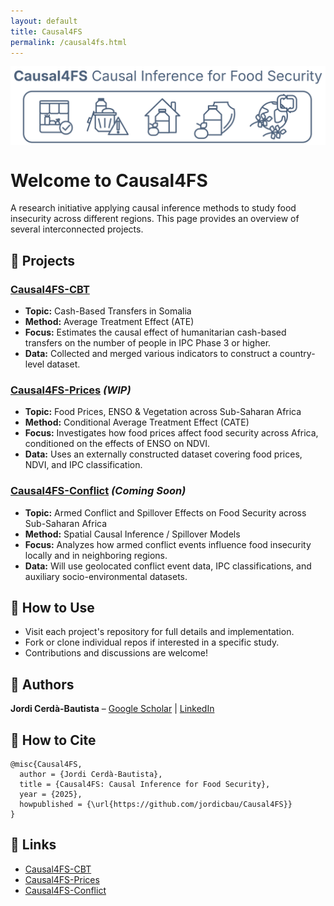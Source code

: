 ```yaml
---
layout: default
title: Causal4FS
permalink: /causal4fs.html
---
```


<img src="/assets/images/causal4fs_banner_.png" alt="Intro Figure" width="1000" style="max-width:100%; height:auto; display:block; margin: 0 auto 30px;">

<h1>Welcome to <strong>Causal4FS</strong></h1>
<p>A research initiative applying causal inference methods to study food insecurity across different regions. This page provides an overview of several interconnected projects.</p>

<h2>📂 Projects</h2>

<h3><a href="https://github.com/jordicbau/Causal4FS-CBT" target="_blank">Causal4FS-CBT</a></h3>
<ul>
  <li><strong>Topic:</strong> Cash-Based Transfers in Somalia</li>
  <li><strong>Method:</strong> Average Treatment Effect (ATE)</li>
  <li><strong>Focus:</strong> Estimates the causal effect of humanitarian cash-based transfers on the number of people in IPC Phase 3 or higher.</li>
  <li><strong>Data:</strong> Collected and merged various indicators to construct a country-level dataset.</li>
</ul>

<h3><a href="https://github.com/jordicbau/Causal4FS-Prices" target="_blank">Causal4FS-Prices</a> <em>(WIP)</em></h3>
<ul>
  <li><strong>Topic:</strong> Food Prices, ENSO & Vegetation across Sub-Saharan Africa</li>
  <li><strong>Method:</strong> Conditional Average Treatment Effect (CATE)</li>
  <li><strong>Focus:</strong> Investigates how food prices affect food security across Africa, conditioned on the effects of ENSO on NDVI.</li>
  <li><strong>Data:</strong> Uses an externally constructed dataset covering food prices, NDVI, and IPC classification.</li>
</ul>

<h3><a href="https://github.com/jordicbau/Causal4FS-Conflict" target="_blank">Causal4FS-Conflict</a> <em>(Coming Soon)</em></h3>
<ul>
  <li><strong>Topic:</strong> Armed Conflict and Spillover Effects on Food Security across Sub-Saharan Africa</li>
  <li><strong>Method:</strong> Spatial Causal Inference / Spillover Models</li>
  <li><strong>Focus:</strong> Analyzes how armed conflict events influence food insecurity locally and in neighboring regions.</li>
  <li><strong>Data:</strong> Will use geolocated conflict event data, IPC classifications, and auxiliary socio-environmental datasets.</li>
</ul>

<h2>📌 How to Use</h2>
<ul>
  <li>Visit each project's repository for full details and implementation.</li>
  <li>Fork or clone individual repos if interested in a specific study.</li>
  <li>Contributions and discussions are welcome!</li>
</ul>

<h2>👥 Authors</h2>
<p><strong>Jordi Cerdà-Bautista</strong> – 
  <a href="https://scholar.google.com/citations?user=opHw5dAAAAAJ&hl=en" target="_blank">Google Scholar</a> | 
  <a href="https://www.linkedin.com/in/jordi-cerdà-bautista-93b1091bb" target="_blank">LinkedIn</a>
</p>

<h2>📜 How to Cite</h2>
<pre><code>@misc{Causal4FS,
  author = {Jordi Cerdà-Bautista},
  title = {Causal4FS: Causal Inference for Food Security},
  year = {2025},
  howpublished = {\url{https://github.com/jordicbau/Causal4FS}}
}</code></pre>

<h2>🔗 Links</h2>
<ul>
  <li><a href="https://github.com/jordicbau/Causal4FS-CBT" target="_blank">Causal4FS-CBT</a></li>
  <li><a href="https://github.com/jordicbau/Causal4FS-Prices" target="_blank">Causal4FS-Prices</a></li>
  <li><a href="https://github.com/jordicbau/Causal4FS-Conflict" target="_blank">Causal4FS-Conflict</a></li>
</ul>
